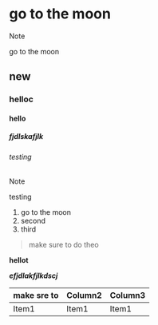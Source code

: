 # go to the moon

> [!NOTE]
> go to the moon

## new

### helloc

#### hello

##### fjdlskafjlk

###### testing

> [!NOTE]
> testing

1. go to the moon
2. second
3. third

> make sure to do theo

**hellot**

**_efjdlakfjlkdscj_**

| make sre to | Column2 | Column3 |
| ----------- | ------- | ------- |
| Item1       | Item1   | Item1   |
